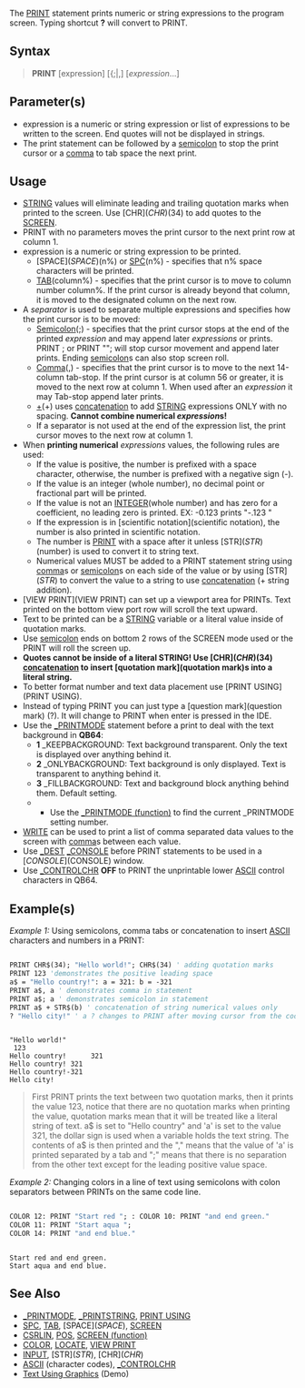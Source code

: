 The [PRINT](PRINT) statement prints numeric or string expressions to the program screen. Typing shortcut **?**  will convert to PRINT.

## Syntax

> **PRINT** [expression] [{;|,] [*expression*...]

## Parameter(s)

* expression is a numeric or string expression or list of expressions to be written to the screen. End quotes will not be displayed in strings.
* The print statement can be followed by a [semicolon](semicolon) to stop the print cursor or a [comma](comma) to tab space the next print.

## Usage

* [STRING](STRING) values will eliminate leading and trailing quotation marks when printed to the screen. Use [CHR$](CHR$)(34) to add quotes to the [SCREEN](SCREEN).
* PRINT with no parameters moves the print cursor to the next print row at column 1.
* expression is a numeric or string expression to be printed.
  - [SPACE$](SPACE$)(n%) or [SPC](SPC)(n%) - specifies that n% space characters will be printed.
  - [TAB](TAB)(column%) - specifies that the print cursor is to move to column number column%. If the print cursor is already beyond that column, it is moved to the designated column on the next row.
* A *separator* is used to separate multiple expressions and specifies how the print cursor is to be moved:
  - [Semicolon](Semicolon)(;) - specifies that the print cursor stops at the end of the printed *expression* and may append later *expressions* or prints. PRINT ; or PRINT ""; will stop cursor movement and append later prints. Ending [semicolon](semicolon)s can also stop screen roll.
  - [Comma](Comma)(,) - specifies that the print cursor is to move to the next 14-column tab-stop. If the print cursor is at column 56 or greater, it is moved to the next row at column 1. When used after an *expression* it may Tab-stop append later prints.
  - [+](+)(+) uses [concatenation](concatenation) to add [STRING](STRING) expressions ONLY with no spacing. **Cannot combine  numerical *expression*s!**
  - If a separator is not used at the end of the expression list, the print cursor moves to the next row at column 1.
* When **printing numerical** *expressions* values, the following rules are used:
  - If the value is positive, the number is prefixed with a space character, otherwise, the number is prefixed with a negative sign (-).
  - If the value is an integer (whole number), no decimal point or fractional part will be printed.
  - If the value is not an [INTEGER](INTEGER)(whole number) and has zero for a coefficient, no leading zero is printed. EX: -0.123 prints "-.123 "
  - If the expression is in [scientific notation](scientific notation), the number is also printed in scientific notation.
  - The number is [PRINT](PRINT) with a space after it unless [STR$](STR$)(number) is used to convert it to string text.
  - Numerical values MUST be added to a PRINT statement string using [comma](comma)s or [semicolon](semicolon)s on each side of the value or by using [STR$](STR$) to convert the value to a string to use [concatenation](concatenation) (+ string addition).
* [VIEW PRINT](VIEW PRINT) can set up a viewport area for PRINTs. Text printed on the bottom view port row will scroll the text upward. 
* Text to be printed can be a [STRING](STRING) variable or a literal value inside of quotation marks. 
* Use [semicolon](semicolon) ends on bottom 2 rows of the SCREEN mode used or the PRINT will roll the screen up. 
* **Quotes cannot be inside of a literal STRING! Use [CHR$](CHR$)(34) [concatenation](concatenation) to insert [quotation mark](quotation mark)s into a literal string.** 
* To better format number and text data placement use [PRINT USING](PRINT USING).
* Instead of typing PRINT you can just type a [question mark](question mark) (?). It will change to PRINT when enter is pressed in the IDE.
* Use the [_PRINTMODE](_PRINTMODE) statement before a print to deal with the text background in **QB64**:
  - **1** _KEEPBACKGROUND: Text background transparent. Only the text is displayed over anything behind it.
  - **2** _ONLYBACKGROUND: Text background is only displayed. Text is transparent to anything behind it.
  - **3** _FILLBACKGROUND: Text and background block anything behind them. Default setting.
  - * Use the [_PRINTMODE (function)](_PRINTMODE (function)) to find the current _PRINTMODE setting number.
* [WRITE](WRITE) can be used to print a list of comma separated data values to the screen with [comma](comma)s between each value.
* Use [_DEST](_DEST) [_CONSOLE](_CONSOLE) before PRINT statements to be used in a [$CONSOLE]($CONSOLE) window.
* Use [_CONTROLCHR](_CONTROLCHR) **OFF** to PRINT the unprintable lower [ASCII](ASCII) control characters in QB64. 

## Example(s)

*Example 1:* Using semicolons, comma tabs or concatenation to insert [ASCII](ASCII) characters and numbers in a PRINT:

```vb

PRINT CHR$(34); "Hello world!"; CHR$(34) ' adding quotation marks
PRINT 123 'demonstrates the positive leading space
a$ = "Hello country!": a = 321: b = -321
PRINT a$, a ' demonstrates comma in statement
PRINT a$; a ' demonstrates semicolon in statement
PRINT a$ + STR$(b) ' concatenation of string numerical values only
? "Hello city!" ' a ? changes to PRINT after moving cursor from the code line in IDE

```

```text

"Hello world!"
 123
Hello country!      321
Hello country! 321
Hello country!-321
Hello city!

```

> First PRINT prints the text between two quotation marks, then it prints the value 123, notice that there are no quotation marks when printing the value, quotation marks mean that it will be treated like a literal string of text. a$ is set to "Hello country" and 'a' is set to the value 321, the dollar sign is used when a variable holds the text string. The contents of a$ is then printed and the "," means that the value of 'a' is printed separated by a tab and ";" means that there is no separation from the other text except for the leading positive value space.

*Example 2:* Changing colors in a line of text using semicolons with colon separators between PRINTs on the same code line.

```vb

COLOR 12: PRINT "Start red "; : COLOR 10: PRINT "and end green."
COLOR 11: PRINT "Start aqua ";
COLOR 14: PRINT "and end blue."

```

```text

Start red and end green.
Start aqua and end blue. 

```

## See Also

* [_PRINTMODE](_PRINTMODE), [_PRINTSTRING](_PRINTSTRING), [PRINT USING](PRINT-USING)
* [SPC](SPC), [TAB](TAB), [SPACE$](SPACE$), [SCREEN](SCREEN)
* [CSRLIN](CSRLIN), [POS](POS), [SCREEN (function)](SCREEN (function))
* [COLOR](COLOR), [LOCATE](LOCATE), [VIEW PRINT](VIEW-PRINT)
* [INPUT](INPUT), [STR$](STR$), [CHR$](CHR$)
* [ASCII](ASCII) (character codes), [_CONTROLCHR](_CONTROLCHR)
* [Text Using Graphics](Text-Using-Graphics) (Demo)
